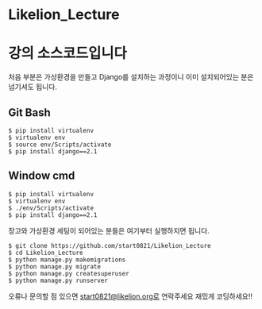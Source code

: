 # Likelion_Lecture
# 강의 소스코드입니다 

처음 부분은 가상환경을 만들고 Django를 설치하는 과정이니 이미 설치되어있는 분은 넘기셔도 됩니다.

## Git Bash
```
$ pip install virtualenv
$ virtualenv env
$ source env/Scripts/activate
$ pip install django==2.1
```

## Window cmd
```
$ pip install virtualenv
$ virtualenv env
$ ./env/Scripts/activate
$ pip install django==2.1
```

장고와 가상환경 세팅이 되어있는 분들은 여기부터 실행하지면 됩니다.

```
$ git clone https://github.com/start0821/Likelion_Lecture
$ cd Likelion_Lecture
$ python manage.py makemigrations
$ python manage.py migrate
$ python manage.py createsuperuser
$ python manage.py runserver
```

오류나 문의할 점 있으면 start0821@likelion.org로 연락주세요
재밌게 코딩하세요!!
